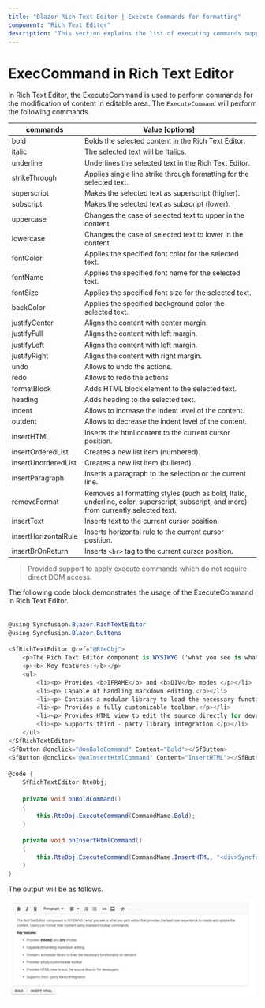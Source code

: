 ```yaml
---
title: "Blazor Rich Text Editor | Execute Commands for formatting"
component: "Rich Text Editor"
description: "This section explains the list of executing commands supported by the Blazor Rich Text Editor, which helps to make the formatting from application."
---
```


# ExecCommand in Rich Text Editor

In Rich Text Editor, the ExecuteCommand is used to perform commands for the modification of content in editable area.
The `ExecuteCommand` will perform the following commands.

| **commands** | **Value [options]** |
| --- | --- |
| bold | Bolds the selected content in the Rich Text Editor. |
| italic | The selected text will be Italics. |
| underline | Underlines the selected text in the Rich Text Editor. |
| strikeThrough | Applies single line strike through formatting for the selected text. |
| superscript | Makes the selected text as superscript (higher). |
| subscript | Makes the selected text as subscript (lower). |
| uppercase | Changes the case of selected text to upper in the content. |
| lowercase | Changes the case of selected text to lower in the content. |
| fontColor | Applies the specified font color for the selected text. |
| fontName | Applies the specified font name for the selected text. |
| fontSize | Applies the specified font size for the selected text. |
| backColor | Applies the specified background color the selected text. |
| justifyCenter | Aligns the content with center margin. |
| justifyFull | Aligns the content with left margin. |
| justifyLeft | Aligns the content with left margin. |
| justifyRight | Aligns the content with right margin. |
| undo | Allows to undo the actions. |
| redo | Allows to redo the actions |
| formatBlock | Adds HTML block element to the selected text. |
| heading | Adds heading to the selected text.  |
| indent | Allows to increase the indent level of the content. |
| outdent | Allows to decrease the indent level of the content. |
| insertHTML | Inserts the html content to the current cursor position. |
| insertOrderedList | Creates a new list item (numbered). |
| insertUnorderedList | Creates a new list item (bulleted). |
| insertParagraph | Inserts a paragraph to the selection or the current line. |
| removeFormat | Removes all formatting styles (such as bold, Italic, underline, color, superscript, subscript, and more) from currently selected text. |
| insertText | Inserts text to the current cursor position. |
| insertHorizontalRule | Inserts horizontal rule to the current cursor position. |
| insertBrOnReturn | Inserts `<br>` tag to the current cursor position. |

> Provided support to apply execute commands which do not require direct DOM access.

The following code block demonstrates the usage of the ExecuteCommand in Rich Text Editor.

```csharp

@using Syncfusion.Blazor.RichTextEditor
@using Syncfusion.Blazor.Buttons

<SfRichTextEditor @ref="@RteObj">
    <p>The Rich Text Editor component is WYSIWYG ('what you see is what you get') editor that provides the best user experience to create and update the content. Users can format their content using standard toolbar commands.</p>
    <p><b> Key features:</b></p>
    <ul>
        <li><p> Provides <b>IFRAME</b> and <b>DIV</b> modes </p></li>
        <li><p> Capable of handling markdown editing.</p></li>
        <li><p> Contains a modular library to load the necessary functionality on demand.</p></li>
        <li><p> Provides a fully customizable toolbar.</p></li>
        <li><p> Provides HTML view to edit the source directly for developers.</p></li>
        <li><p> Supports third - party library integration.</p></li>
    </ul>
</SfRichTextEditor>
<SfButton @onclick="@onBoldCommand" Content="Bold"></SfButton>
<SfButton @onclick="@onInsertHtmlCommand" Content="InsertHTML"></SfButton>

@code {
    SfRichTextEditor RteObj;

    private void onBoldCommand()
    {
        this.RteObj.ExecuteCommand(CommandName.Bold);
    }

    private void onInsertHtmlCommand()
    {
        this.RteObj.ExecuteCommand(CommandName.InsertHTML, "<div>Syncfusion Rich Text Editor component</div>");
    }
}

```

The output will be as follows.

![Execute Command](./images/exec-command.png)
